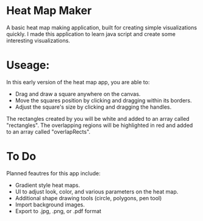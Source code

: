 # Heat Map Maker
A basic heat map making application, built for creating simple visualizations quickly. I made this application to learn java script and create some interesting visualizations.

# Useage:
In this early version of the heat map app, you are able to:
- Drag and draw a square anywhere on the canvas. 
- Move the squares position by clicking and dragging within its borders. 
- Adjust the square's size by clicking and dragging the handles.

The rectangles created by you will be white and added to an array called "rectangles".
The overlapping regions will be highlighted in red and added to an array called "overlapRects".

# To Do
Planned feautres for this app include:
- Gradient style heat maps.
- UI to adjust look, color, and various parameters on the heat map.
- Additional shape drawing tools (circle, polygons, pen tool)
- Import background images.
- Export to .jpg, .png, or .pdf format
